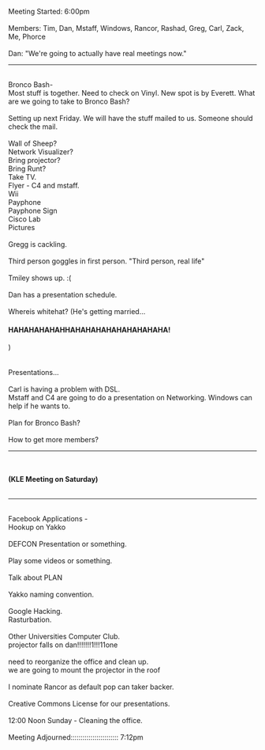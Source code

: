 Meeting Started: 6:00pm<br />
<br />
Members: Tim, Dan, Mstaff, Windows, Rancor, Rashad, Greg, Carl, Zack, Me, Phorce<br />
<br />
Dan: "We're going to actually have real meetings now."<br />
<hr /><br />
Bronco Bash-<br />
Most stuff is together.  Need to check on Vinyl.  New spot is by Everett.  What are we going to take to Bronco Bash?<br />
<br />
Setting up next Friday.  We will have the stuff mailed to us.  Someone should check the mail.<br />
<br />
Wall of Sheep?<br />
Network Visualizer?<br />
Bring projector?<br />
Bring Runt?<br />
Take TV.<br />
Flyer - C4 and mstaff.<br />
Wii<br />
Payphone<br />
Payphone Sign<br />
Cisco Lab<br />
Pictures<br />
<br />
Gregg is cackling.<br />
<br />
Third person goggles in first person.  "Third person, real life"<br />
<br />
Tmiley shows up.  :(<br />
<br />
Dan has a presentation schedule.<br />
<br />
Whereis whitehat? (He's getting married... <h4>HAHAHAHAHAHHAHAHAHAHAHAHAHAHAHA!</h4>)<br />
<br />
<br />
Presentations...<br />
<br />
Carl is having a problem with DSL.<br />
Mstaff and C4 are going to do a presentation on Networking.  Windows can help if he wants to.<br />
<br />
Plan for Bronco Bash?<br />
<br />
How to get more members?<br />
<hr /><br />
<strong><br />
(KLE Meeting on Saturday)<br />
</strong><br />
<hr /><br />
Facebook Applications -<br />
Hookup on Yakko<br />
<br />
DEFCON Presentation or something.<br />
<br />
Play some videos or something.<br />
<br />
Talk about PLAN<br />
<br />
Yakko naming convention.<br />
<br />
Google Hacking.<br />
Rasturbation.<br />
<br />
Other Universities Computer Club.<br />
projector falls on dan!!!!!!!1!!!11one<br />
<br />
need to reorganize the office and clean up.<br />
we are going to mount the projector in the roof<br />
<br />
I nominate Rancor as default pop can taker backer.<br />
<br />
Creative Commons License for our presentations.<br />
<br />
12:00 Noon Sunday - Cleaning the office.<br />
<br />
Meeting Adjourned:::::::::::::::::::::::: 7:12pm<br />
<br />
<br />
                                                   
